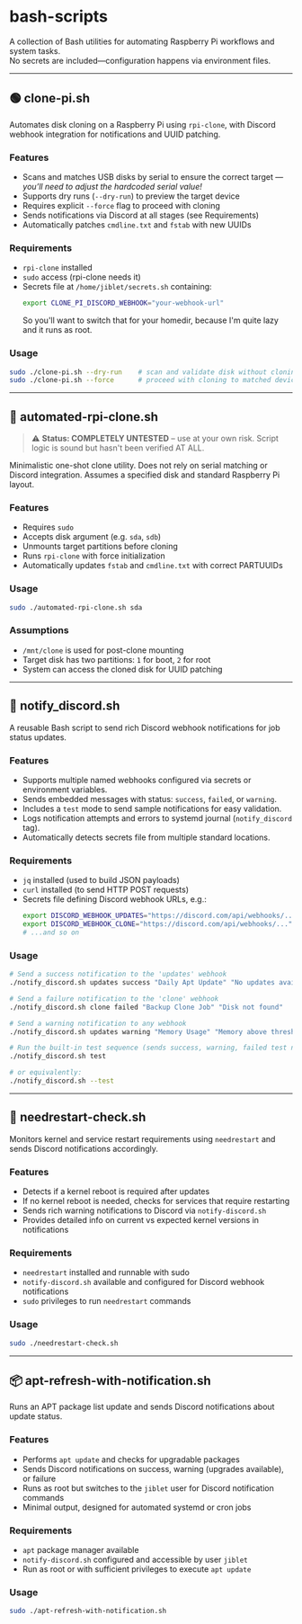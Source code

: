 # bash-scripts

A collection of Bash utilities for automating Raspberry Pi workflows and system tasks.  
No secrets are included—configuration happens via environment files.

---

## 🟢 clone-pi.sh

Automates disk cloning on a Raspberry Pi using `rpi-clone`, with Discord webhook integration for notifications and UUID patching.

### Features
- Scans and matches USB disks by serial to ensure the correct target — *you’ll need to adjust the hardcoded serial value!*
- Supports dry runs (`--dry-run`) to preview the target device
- Requires explicit `--force` flag to proceed with cloning
- Sends notifications via Discord at all stages (see Requirements)
- Automatically patches `cmdline.txt` and `fstab` with new UUIDs

### Requirements
- `rpi-clone` installed
- `sudo` access (rpi-clone needs it)
- Secrets file at `/home/jiblet/secrets.sh` containing:
  ```bash
  export CLONE_PI_DISCORD_WEBHOOK="your-webhook-url"
  ```
  So you'll want to switch that for your homedir, because I'm quite lazy and it runs as root.

### Usage
```bash
sudo ./clone-pi.sh --dry-run    # scan and validate disk without cloning
sudo ./clone-pi.sh --force      # proceed with cloning to matched device
```

---

## 🔴 automated-rpi-clone.sh

> ⚠️ **Status: COMPLETELY UNTESTED** – use at your own risk. Script logic is sound but hasn't been verified AT ALL.

Minimalistic one-shot clone utility. Does not rely on serial matching or Discord integration. Assumes a specified disk and standard Raspberry Pi layout.

### Features
- Requires `sudo`
- Accepts disk argument (e.g. `sda`, `sdb`)
- Unmounts target partitions before cloning
- Runs `rpi-clone` with force initialization
- Automatically updates `fstab` and `cmdline.txt` with correct PARTUUIDs

### Usage
```bash
sudo ./automated-rpi-clone.sh sda
```

### Assumptions
- `/mnt/clone` is used for post-clone mounting
- Target disk has two partitions: `1` for boot, `2` for root
- System can access the cloned disk for UUID patching

---

## 📣 notify_discord.sh

A reusable Bash script to send rich Discord webhook notifications for job status updates.

### Features
- Supports multiple named webhooks configured via secrets or environment variables.
- Sends embedded messages with status: `success`, `failed`, or `warning`.
- Includes a `test` mode to send sample notifications for easy validation.
- Logs notification attempts and errors to systemd journal (`notify_discord` tag).
- Automatically detects secrets file from multiple standard locations.

### Requirements
- `jq` installed (used to build JSON payloads)
- `curl` installed (to send HTTP POST requests)
- Secrets file defining Discord webhook URLs, e.g.:
  ```bash
  export DISCORD_WEBHOOK_UPDATES="https://discord.com/api/webhooks/..."
  export DISCORD_WEBHOOK_CLONE="https://discord.com/api/webhooks/..."
  # ...and so on
  ```

### Usage

```bash
# Send a success notification to the 'updates' webhook
./notify_discord.sh updates success "Daily Apt Update" "No updates available"

# Send a failure notification to the 'clone' webhook
./notify_discord.sh clone failed "Backup Clone Job" "Disk not found"

# Send a warning notification to any webhook
./notify_discord.sh updates warning "Memory Usage" "Memory above threshold"

# Run the built-in test sequence (sends success, warning, failed test notifications)
./notify_discord.sh test

# or equivalently:
./notify_discord.sh --test
```

---

## 🔔 needrestart-check.sh

Monitors kernel and service restart requirements using `needrestart` and sends Discord notifications accordingly.

### Features
- Detects if a kernel reboot is required after updates
- If no kernel reboot is needed, checks for services that require restarting
- Sends rich warning notifications to Discord via `notify-discord.sh`
- Provides detailed info on current vs expected kernel versions in notifications

### Requirements
- `needrestart` installed and runnable with sudo
- `notify-discord.sh` available and configured for Discord webhook notifications
- `sudo` privileges to run `needrestart` commands

### Usage
```bash
sudo ./needrestart-check.sh
```

---

## 📦 apt-refresh-with-notification.sh

Runs an APT package list update and sends Discord notifications about update status.

### Features
- Performs `apt update` and checks for upgradable packages
- Sends Discord notifications on success, warning (upgrades available), or failure
- Runs as root but switches to the `jiblet` user for Discord notification commands
- Minimal output, designed for automated systemd or cron jobs

### Requirements
- `apt` package manager available
- `notify-discord.sh` configured and accessible by user `jiblet`
- Run as root or with sufficient privileges to execute `apt update`

### Usage
```bash
sudo ./apt-refresh-with-notification.sh
